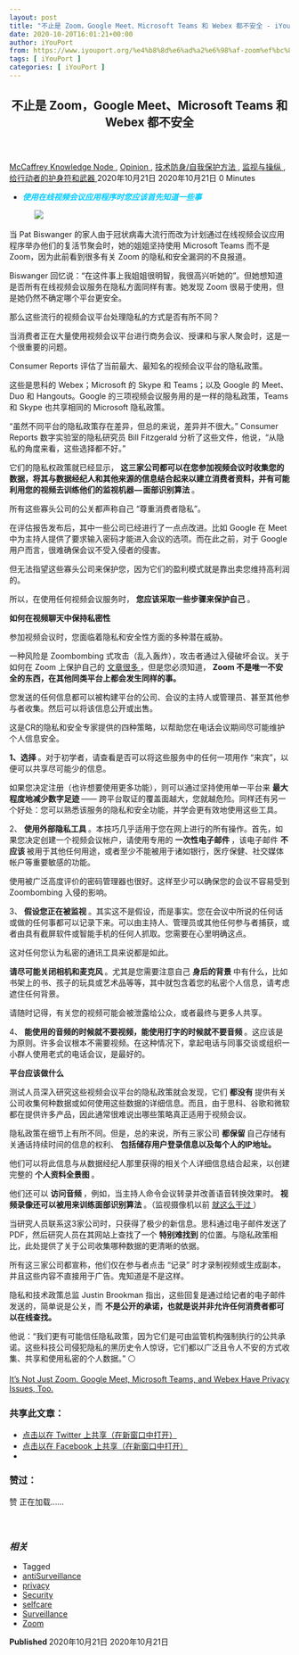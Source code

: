 ```yaml
---
layout: post
title: "不止是 Zoom，Google Meet、Microsoft Teams 和 Webex 都不安全 - iYouPort"
date: 2020-10-20T16:01:21+00:00
author: iYouPort
from: https://www.iyouport.org/%e4%b8%8d%e6%ad%a2%e6%98%af-zoom%ef%bc%8cgoogle-meet%e3%80%81microsoft-teams-%e5%92%8c-webex-%e9%83%bd%e4%b8%8d%e5%ae%89%e5%85%a8/
tags: [ iYouPort ]
categories: [ iYouPort ]
---
```


<article class="post-14720 post type-post status-publish format-standard has-post-thumbnail hentry category-knowledge-node category-opinion category-54 category-20 category-67 tag-antisurveillance tag-privacy tag-security tag-selfcare tag-surveillance tag-zoom" id="post-14720">
 <header class="entry-header">
  <h1 class="entry-title">
   不止是 Zoom，Google Meet、Microsoft Teams 和 Webex 都不安全
  </h1>
 </header>
 <div class="entry-meta">
  <span class="byline">
   <a href="https://www.iyouport.org/author/don-evans/" rel="author" title="由McCaffrey发布">
    McCaffrey
   </a>
  </span>
  <span class="cat-links">
   <a href="https://www.iyouport.org/category/knowledge-node/" rel="category tag">
    Knowledge Node
   </a>
   ,
   <a href="https://www.iyouport.org/category/opinion/" rel="category tag">
    Opinion
   </a>
   ,
   <a href="https://www.iyouport.org/category/%e6%8a%80%e6%9c%af%e9%98%b2%e8%ba%ab-%e8%87%aa%e6%88%91%e4%bf%9d%e6%8a%a4%e6%96%b9%e6%b3%95/" rel="category tag">
    技术防身/自我保护方法
   </a>
   ,
   <a href="https://www.iyouport.org/category/%e7%9b%91%e8%a7%86%e4%b8%8e%e6%93%8d%e7%ba%b5/" rel="category tag">
    监视与操纵
   </a>
   ,
   <a href="https://www.iyouport.org/category/%e7%bb%99%e8%a1%8c%e5%8a%a8%e8%80%85%e7%9a%84%e6%8a%a4%e8%ba%ab%e7%ac%a6%e5%92%8c%e6%ad%a6%e5%99%a8/" rel="category tag">
    给行动者的护身符和武器
   </a>
  </span>
  <span class="published-on">
   <time class="entry-date published" datetime="2020-10-21T00:01:21+08:00">
    2020年10月21日
   </time>
   <time class="updated" datetime="2020-10-21T00:01:15+08:00">
    2020年10月21日
   </time>
  </span>
  <span class="word-count">
   0 Minutes
  </span>
 </div>
 <div class="entry-content">
  <ul>
   <li class="graf graf--p">
    <span style="color: #00ccff;">
     <em>
      <strong>
       使用在线视频会议应用程序时您应该首先知道一些事
      </strong>
     </em>
    </span>
   </li>
  </ul>
  <figure class="graf graf--figure">
   <img class="graf-image aligncenter jetpack-lazy-image" data-height="1278" data-image-id="0*9FmQqteK-DLixM3J.png" data-lazy-src="https://i2.wp.com/cdn-images-1.medium.com/max/1067/0*9FmQqteK-DLixM3J.png?w=1100&amp;is-pending-load=1#038;ssl=1" data-recalc-dims="1" data-width="1742" src="https://i2.wp.com/cdn-images-1.medium.com/max/1067/0*9FmQqteK-DLixM3J.png?w=1100&amp;ssl=1" srcset="data:image/gif;base64,R0lGODlhAQABAIAAAAAAAP///yH5BAEAAAAALAAAAAABAAEAAAIBRAA7"/>
   <noscript>
    <img class="graf-image aligncenter" data-height="1278" data-image-id="0*9FmQqteK-DLixM3J.png" data-recalc-dims="1" data-width="1742" src="https://i2.wp.com/cdn-images-1.medium.com/max/1067/0*9FmQqteK-DLixM3J.png?w=1100&amp;ssl=1"/>
   </noscript>
  </figure>
  <p class="graf graf--p">
   当 Pat Biswanger 的家人由于冠状病毒大流行而改为计划通过在线视频会议应用程序举办他们的复活节聚会时，她的姐姐坚持使用 Microsoft Teams 而不是 Zoom，因为此前看到很多有关 Zoom 的隐私和安全漏洞的不良报道。
  </p>
  <p class="graf graf--p">
   Biswanger 回忆说：“在这件事上我姐姐很明智，我很高兴听她的”。但她想知道是否所有在线视频会议服务在隐私方面同样有害。她发现 Zoom 很易于使用，但是她仍然不确定哪个平台更安全。
  </p>
  <p class="graf graf--p">
   那么这些流行的视频会议平台处理隐私的方式是否有所不同？
  </p>
  <p class="graf graf--p">
   当消费者正在大量使用视频会议平台进行商务会议、授课和与家人聚会时，这是一个很重要的问题。
  </p>
  <p class="graf graf--p">
   Consumer Reports 评估了当前最大、最知名的视频会议平台的隐私政策。
  </p>
  <p class="graf graf--p">
   这些是思科的 Webex；Microsoft 的 Skype 和 Teams；以及 Google 的 Meet、Duo 和 Hangouts。Google 的三项视频会议服务用的是一样的隐私政策，Teams 和 Skype 也共享相同的 Microsoft 隐私政策。
  </p>
  <p class="graf graf--p graf--startsWithDoubleQuote">
   “虽然不同平台的隐私政策存在差异，但总的来说，差异并不很大。” Consumer Reports 数字实验室的隐私研究员 Bill Fitzgerald 分析了这些文件，他说，“从隐私的角度来看，这些选择都不好。”
  </p>
  <p class="graf graf--p">
   它们的隐私权政策就已经显示，
   <strong class="markup--strong markup--p-strong">
    这三家公司都可以在您参加视频会议时收集您的数据，将其与数据经纪人和其他来源的信息结合起来以建立消费者资料，并有可能利用您的视频去训练他们的监视机器 — 面部识别算法
   </strong>
   。
  </p>
  <p class="graf graf--p">
   所有这些寡头公司的公关都声称自己 “尊重消费者隐私”。
  </p>
  <p class="graf graf--p">
   在评估报告发布后，其中一些公司已经进行了一点点改进。比如 Google 在 Meet 中为主持人提供了要求输入密码才能进入会议的选项。而在此之前，对于 Google 用户而言，很难确保会议不受入侵者的侵害。
  </p>
  <p class="graf graf--p">
   但无法指望这些寡头公司来保护您，因为它们的盈利模式就是靠出卖您维持高利润的。
  </p>
  <p class="graf graf--p">
   所以，在使用任何视频会议服务时，
   <strong class="markup--strong markup--p-strong">
    您应该采取一些步骤来保护自己
   </strong>
   。
  </p>
  <p class="graf graf--p">
   <strong class="markup--strong markup--p-strong">
    如何在视频聊天中保持私密性
   </strong>
  </p>
  <p class="graf graf--p">
   参加视频会议时，您面临着隐私和安全性方面的多种潜在威胁。
  </p>
  <p class="graf graf--p">
   一种风险是 Zoombombing 式攻击（乱入轰炸），攻击者通过入侵破坏会议。关于如何在 Zoom 上保护自己的
   <a class="markup--anchor markup--p-anchor" data-href="https://www.consumerreports.org/video-conferencing-services/how-to-prevent-zoombombing/" href="https://www.consumerreports.org/video-conferencing-services/how-to-prevent-zoombombing/" rel="noopener noreferrer" target="_blank">
    文章很多
   </a>
   ，但是您必须知道，
   <strong class="markup--strong markup--p-strong">
    Zoom 不是唯一不安全的东西，在其他同类平台上都会发生同样的事。
   </strong>
  </p>
  <p class="graf graf--p">
   您发送的任何信息都可以被构建平台的公司、会议的主持人或管理员、甚至其他参与者收集。然后可以将该信息公开或出售。
  </p>
  <p class="graf graf--p">
   这是CR的隐私和安全专家提供的四种策略，以帮助您在电话会议期间尽可能维护个人信息安全。
  </p>
  <p class="graf graf--p">
   <strong class="markup--strong markup--p-strong">
    1、选择
   </strong>
   。对于初学者，请查看是否可以将这些服务中的任何一项用作 “来宾”，以便可以共享尽可能少的信息。
  </p>
  <p class="graf graf--p">
   如果您决定注册（也许想要使用更多功能），则可以通过坚持使用单一平台来
   <strong class="markup--strong markup--p-strong">
    最大程度地减少数字足迹
   </strong>
   —— 跨平台取证的覆盖面越大，您就越危险。同样还有另一个好处：您可以熟悉该服务的隐私和安全功能，并学会更有效地使用这些工具。
  </p>
  <p class="graf graf--p">
   2、
   <strong class="markup--strong markup--p-strong">
    使用外部隐私工具
   </strong>
   。本技巧几乎适用于您在网上进行的所有操作。首先，如果您决定创建一个视频会议帐户，请使用专用的
   <strong class="markup--strong markup--p-strong">
    一次性电子邮件
   </strong>
   ，该电子邮件
   <strong class="markup--strong markup--p-strong">
    不应该
   </strong>
   被用于其他任何用途，或者至少不能被用于诸如银行，医疗保健、社交媒体帐户等重要敏感的功能。
  </p>
  <p class="graf graf--p">
   使用被广泛高度评价的密码管理器也很好。这样至少可以确保您的会议不容易受到 Zoombombing 入侵的影响。
  </p>
  <p class="graf graf--p">
   3、
   <strong class="markup--strong markup--p-strong">
    假设您正在被监视
   </strong>
   。其实这不是假设，而是事实。您在会议中所说的任何话或做的任何事都可以记录下来。可以由主持人、管理员或其他任何参与者捕获，或者由具有截屏软件或智能手机的任何人抓取。您需要在心里明确这点。
  </p>
  <p class="graf graf--p">
   这对任何您认为私密的通讯工具来说都是如此。
  </p>
  <p class="graf graf--p">
   <strong class="markup--strong markup--p-strong">
    请尽可能关闭相机和麦克风
   </strong>
   。尤其是您需要注意自己
   <strong class="markup--strong markup--p-strong">
    身后的背景
   </strong>
   中有什么，比如书架上的书、孩子的玩具或艺术品等等，其中就包含着您的私密个人信息，请考虑遮住任何背景。
  </p>
  <p class="graf graf--p">
   请随时记得，有关您的视频可能会被泄露给公众，或者最终与更多人共享。
  </p>
  <p class="graf graf--p">
   4、
   <strong class="markup--strong markup--p-strong">
    能使用的音频的时候就不要视频，能使用打字的时候就不要音频
   </strong>
   。这应该是为原则。许多会议根本不需要视频。在这种情况下，拿起电话与同事交谈或组织一小群人使用老式的电话会议，是最好的。
  </p>
  <p class="graf graf--p">
   <strong class="markup--strong markup--p-strong">
    平台应该做什么
   </strong>
  </p>
  <p class="graf graf--p">
   测试人员深入研究这些视频会议平台的隐私政策就会发现，它们
   <strong class="markup--strong markup--p-strong">
    都没有
   </strong>
   提供有关公司收集何种数据或如何使用这些数据的详细信息。而且，由于思科、谷歌和微软都在提供许多产品，因此通常很难说出哪些策略真正适用于视频会议。
  </p>
  <p class="graf graf--p">
   隐私政策在细节上有所不同。但是，总的来说，所有三家公司
   <strong class="markup--strong markup--p-strong">
    都保留
   </strong>
   自己存储有关通话持续时间的信息的权利、
   <strong class="markup--strong markup--p-strong">
    包括储存用户登录信息以及每个人的IP地址。
   </strong>
  </p>
  <p class="graf graf--p">
   他们可以将此信息与从数据经纪人那里获得的相关个人详细信息结合起来，以创建完整的
   <strong class="markup--strong markup--p-strong">
    个人资料全景图
   </strong>
   。
  </p>
  <p class="graf graf--p">
   他们还可以
   <strong class="markup--strong markup--p-strong">
    访问音频
   </strong>
   ，例如，当主持人命令会议转录并改善语音转换效果时。
   <strong class="markup--strong markup--p-strong">
    视频录像还可以被用来训练面部识别算法
   </strong>
   。（监视摄像机以前
   <a class="markup--anchor markup--p-anchor" data-href="https://www.consumerreports.org/home-security-cameras/do-tech-companies-watch-your-home-security-camera-footage/" href="https://www.consumerreports.org/home-security-cameras/do-tech-companies-watch-your-home-security-camera-footage/" rel="noopener noreferrer" target="_blank">
    就这么干过
   </a>
   ）
  </p>
  <p class="graf graf--p">
   当研究人员联系这3家公司时，只获得了极少的新信息。思科通过电子邮件发送了PDF，然后研究人员在其网站上查找了一个
   <strong class="markup--strong markup--p-strong">
    特别难找到
   </strong>
   的位置。与隐私政策相比，此处提供了关于公司收集哪种数据的更清晰的依据。
  </p>
  <p class="graf graf--p">
   所有这三家公司都宣称，他们仅在参与者点击 “记录” 时才录制视频或生成副本，并且这些内容不直接用于广告。鬼知道是不是这样。
  </p>
  <p class="graf graf--p">
   隐私和技术政策总监 Justin Brookman 指出，这些回复是通过给记者的电子邮件发送的，简单说是公关，而
   <strong class="markup--strong markup--p-strong">
    不是公开的承诺，也就是说并非允许任何消费者都可以在线查找。
   </strong>
  </p>
  <p class="graf graf--p">
   他说：“我们更有可能信任隐私政策，因为它们是可由监管机构强制执行的公共承诺。这些科技公司侵犯隐私的黑历史令人惊讶，它们都以广泛且令人不安的方式收集、共享和使用私密的个人数据。” ⚪️
  </p>
  <p class="graf graf--p">
   <a class="markup--anchor markup--p-anchor" data-href="https://www.consumerreports.org/video-conferencing-services/videoconferencing-privacy-issues-google-microsoft-webex/" href="https://www.consumerreports.org/video-conferencing-services/videoconferencing-privacy-issues-google-microsoft-webex/" rel="noopener noreferrer" target="_blank">
    It’s Not Just Zoom. Google Meet, Microsoft Teams, and Webex Have Privacy Issues, Too.
   </a>
  </p>
  <div id="atatags-1611829871-5f8f9ddb1a621">
  </div>
  <div class="sharedaddy sd-sharing-enabled">
   <div class="robots-nocontent sd-block sd-social sd-social-icon sd-sharing">
    <h3 class="sd-title">
     共享此文章：
    </h3>
    <div class="sd-content">
     <ul>
      <li class="share-twitter">
       <a class="share-twitter sd-button share-icon no-text" data-shared="sharing-twitter-14720" href="https://www.iyouport.org/%e4%b8%8d%e6%ad%a2%e6%98%af-zoom%ef%bc%8cgoogle-meet%e3%80%81microsoft-teams-%e5%92%8c-webex-%e9%83%bd%e4%b8%8d%e5%ae%89%e5%85%a8/?share=twitter" rel="nofollow noopener noreferrer" target="_blank" title="点击以在 Twitter 上共享">
        <span>
        </span>
        <span class="sharing-screen-reader-text">
         点击以在 Twitter 上共享（在新窗口中打开）
        </span>
       </a>
      </li>
      <li class="share-facebook">
       <a class="share-facebook sd-button share-icon no-text" data-shared="sharing-facebook-14720" href="https://www.iyouport.org/%e4%b8%8d%e6%ad%a2%e6%98%af-zoom%ef%bc%8cgoogle-meet%e3%80%81microsoft-teams-%e5%92%8c-webex-%e9%83%bd%e4%b8%8d%e5%ae%89%e5%85%a8/?share=facebook" rel="nofollow noopener noreferrer" target="_blank" title="点击以在 Facebook 上共享">
        <span>
        </span>
        <span class="sharing-screen-reader-text">
         点击以在 Facebook 上共享（在新窗口中打开）
        </span>
       </a>
      </li>
      <li class="share-end">
      </li>
     </ul>
    </div>
   </div>
  </div>
  <div class="sharedaddy sd-block sd-like jetpack-likes-widget-wrapper jetpack-likes-widget-unloaded" data-name="like-post-frame-161182987-14720-5f8f9ddb1b02f" data-src="https://widgets.wp.com/likes/#blog_id=161182987&amp;post_id=14720&amp;origin=www.iyouport.org&amp;obj_id=161182987-14720-5f8f9ddb1b02f" id="like-post-wrapper-161182987-14720-5f8f9ddb1b02f">
   <h3 class="sd-title">
    赞过：
   </h3>
   <div class="likes-widget-placeholder post-likes-widget-placeholder" style="height: 55px;">
    <span class="button">
     <span>
      赞
     </span>
    </span>
    <span class="loading">
     正在加载……
    </span>
   </div>
   <span class="sd-text-color">
   </span>
   <a class="sd-link-color">
   </a>
  </div>
  <div class="jp-relatedposts" id="jp-relatedposts">
   <h3 class="jp-relatedposts-headline">
    <em>
     相关
    </em>
   </h3>
  </div>
 </div>
 <div class="entry-footer">
  <ul class="post-tags light-text">
   <li>
    Tagged
   </li>
   <li>
    <a href="https://www.iyouport.org/tag/antisurveillance/" rel="tag">
     antiSurveillance
    </a>
   </li>
   <li>
    <a href="https://www.iyouport.org/tag/privacy/" rel="tag">
     privacy
    </a>
   </li>
   <li>
    <a href="https://www.iyouport.org/tag/security/" rel="tag">
     Security
    </a>
   </li>
   <li>
    <a href="https://www.iyouport.org/tag/selfcare/" rel="tag">
     selfcare
    </a>
   </li>
   <li>
    <a href="https://www.iyouport.org/tag/surveillance/" rel="tag">
     Surveillance
    </a>
   </li>
   <li>
    <a href="https://www.iyouport.org/tag/zoom/" rel="tag">
     Zoom
    </a>
   </li>
  </ul>
 </div>
 <div class="entry-author-wrapper">
  <div class="site-posted-on">
   <strong>
    Published
   </strong>
   <time class="entry-date published" datetime="2020-10-21T00:01:21+08:00">
    2020年10月21日
   </time>
   <time class="updated" datetime="2020-10-21T00:01:15+08:00">
    2020年10月21日
   </time>
  </div>
 </div>
</article>

